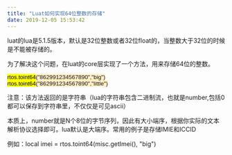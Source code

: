 ```yaml
---
title: "Luat如何实现64位整数的存储"
date: 2019-12-05 15:53:42
---
```


<p>luat的lua是5.1.5版本，默认是32位整数或者32位float的，当整数大于32位的时候是不能被存储的。</p><p>为了解决这个问题，在luat的core层实现了一个方法，用来存储64位的整数。</p><p><font color="#000000" style="font-family: 微软雅黑, &quot;MS Sans Serif&quot;, sans-serif; font-size: 13.3333px; font-variant-numeric: normal; font-variant-east-asian: normal; line-height: normal; widows: 1; background-color: rgb(255, 237, 196);"><span style="background-color: rgb(255, 255, 0);">rtos.toint64</span></font><span style="font-family: 微软雅黑, &quot;MS Sans Serif&quot;, sans-serif; font-size: 13.3333px; font-variant-numeric: normal; font-variant-east-asian: normal; line-height: normal; widows: 1; background-color: rgb(255, 237, 196);">("862991234567890","big")</span><br style="font-family: 微软雅黑, &quot;MS Sans Serif&quot;, sans-serif; font-size: 13.3333px; font-variant-numeric: normal; font-variant-east-asian: normal; line-height: normal; widows: 1; background-color: rgb(255, 237, 196);"><font color="#000000" style="font-family: 微软雅黑, &quot;MS Sans Serif&quot;, sans-serif; font-size: 13.3333px; font-variant-numeric: normal; font-variant-east-asian: normal; line-height: normal; widows: 1; background-color: rgb(255, 237, 196);"><span style="background-color: rgb(255, 255, 0);">rtos.toint64</span></font><span style="font-family: 微软雅黑, &quot;MS Sans Serif&quot;, sans-serif; font-size: 13.3333px; font-variant-numeric: normal; font-variant-east-asian: normal; line-height: normal; widows: 1; background-color: rgb(255, 237, 196);">("862991234567890","little")</span></p><p>注意：该方法返回的是字符串（lua的字符串包含二进制流，也就是number,包括0都可以保存到字符串里，不仅仅是可见ascii）</p><p>本质上，number就是N个8位的字节序列，因此有大小端序，根据你实际的文本解析协议选择即可。lua默认是大端序。常用的例子是存储IMIE和ICCID</p><p>例如：local imei = rtos.toint64(misc.getImei(), "big")</p><p><br></p><p><br></p>